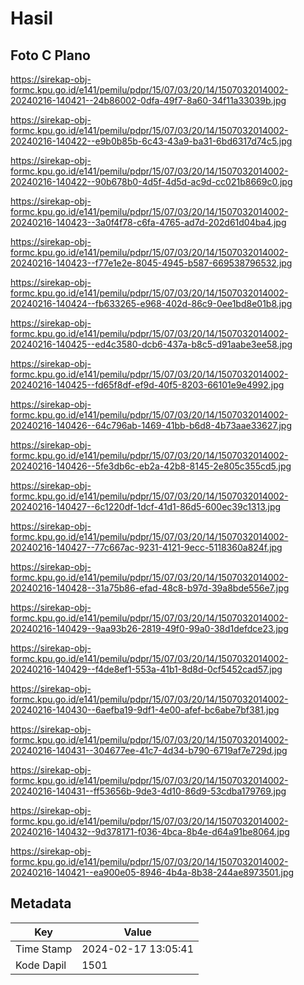 # Hasil

## Foto C Plano

https://sirekap-obj-formc.kpu.go.id/e141/pemilu/pdpr/15/07/03/20/14/1507032014002-20240216-140421--24b86002-0dfa-49f7-8a60-34f11a33039b.jpg

https://sirekap-obj-formc.kpu.go.id/e141/pemilu/pdpr/15/07/03/20/14/1507032014002-20240216-140422--e9b0b85b-6c43-43a9-ba31-6bd6317d74c5.jpg

https://sirekap-obj-formc.kpu.go.id/e141/pemilu/pdpr/15/07/03/20/14/1507032014002-20240216-140422--90b678b0-4d5f-4d5d-ac9d-cc021b8669c0.jpg

https://sirekap-obj-formc.kpu.go.id/e141/pemilu/pdpr/15/07/03/20/14/1507032014002-20240216-140423--3a0f4f78-c6fa-4765-ad7d-202d61d04ba4.jpg

https://sirekap-obj-formc.kpu.go.id/e141/pemilu/pdpr/15/07/03/20/14/1507032014002-20240216-140423--f77e1e2e-8045-4945-b587-669538796532.jpg

https://sirekap-obj-formc.kpu.go.id/e141/pemilu/pdpr/15/07/03/20/14/1507032014002-20240216-140424--fb633265-e968-402d-86c9-0ee1bd8e01b8.jpg

https://sirekap-obj-formc.kpu.go.id/e141/pemilu/pdpr/15/07/03/20/14/1507032014002-20240216-140425--ed4c3580-dcb6-437a-b8c5-d91aabe3ee58.jpg

https://sirekap-obj-formc.kpu.go.id/e141/pemilu/pdpr/15/07/03/20/14/1507032014002-20240216-140425--fd65f8df-ef9d-40f5-8203-66101e9e4992.jpg

https://sirekap-obj-formc.kpu.go.id/e141/pemilu/pdpr/15/07/03/20/14/1507032014002-20240216-140426--64c796ab-1469-41bb-b6d8-4b73aae33627.jpg

https://sirekap-obj-formc.kpu.go.id/e141/pemilu/pdpr/15/07/03/20/14/1507032014002-20240216-140426--5fe3db6c-eb2a-42b8-8145-2e805c355cd5.jpg

https://sirekap-obj-formc.kpu.go.id/e141/pemilu/pdpr/15/07/03/20/14/1507032014002-20240216-140427--6c1220df-1dcf-41d1-86d5-600ec39c1313.jpg

https://sirekap-obj-formc.kpu.go.id/e141/pemilu/pdpr/15/07/03/20/14/1507032014002-20240216-140427--77c667ac-9231-4121-9ecc-5118360a824f.jpg

https://sirekap-obj-formc.kpu.go.id/e141/pemilu/pdpr/15/07/03/20/14/1507032014002-20240216-140428--31a75b86-efad-48c8-b97d-39a8bde556e7.jpg

https://sirekap-obj-formc.kpu.go.id/e141/pemilu/pdpr/15/07/03/20/14/1507032014002-20240216-140429--9aa93b26-2819-49f0-99a0-38d1defdce23.jpg

https://sirekap-obj-formc.kpu.go.id/e141/pemilu/pdpr/15/07/03/20/14/1507032014002-20240216-140429--f4de8ef1-553a-41b1-8d8d-0cf5452cad57.jpg

https://sirekap-obj-formc.kpu.go.id/e141/pemilu/pdpr/15/07/03/20/14/1507032014002-20240216-140430--6aefba19-9df1-4e00-afef-bc6abe7bf381.jpg

https://sirekap-obj-formc.kpu.go.id/e141/pemilu/pdpr/15/07/03/20/14/1507032014002-20240216-140431--304677ee-41c7-4d34-b790-6719af7e729d.jpg

https://sirekap-obj-formc.kpu.go.id/e141/pemilu/pdpr/15/07/03/20/14/1507032014002-20240216-140431--ff53656b-9de3-4d10-86d9-53cdba179769.jpg

https://sirekap-obj-formc.kpu.go.id/e141/pemilu/pdpr/15/07/03/20/14/1507032014002-20240216-140432--9d378171-f036-4bca-8b4e-d64a91be8064.jpg

https://sirekap-obj-formc.kpu.go.id/e141/pemilu/pdpr/15/07/03/20/14/1507032014002-20240216-140421--ea900e05-8946-4b4a-8b38-244ae8973501.jpg


## Metadata

| Key        | Value               |
| ---------- | ------------------- |
| Time Stamp | 2024-02-17 13:05:41 |
| Kode Dapil | 1501                |



